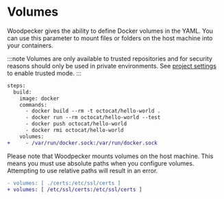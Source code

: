 # Volumes

Woodpecker gives the ability to define Docker volumes in the YAML.
You can use this parameter to mount files or folders on the host machine into your containers.

:::note
Volumes are only available to trusted repositories and for security reasons should only be used in private environments.
See [project settings](./71-project-settings.md#trusted) to enable trusted mode.
:::

```diff
steps:
  build:
    image: docker
    commands:
      - docker build --rm -t octocat/hello-world .
      - docker run --rm octocat/hello-world --test
      - docker push octocat/hello-world
      - docker rmi octocat/hello-world
    volumes:
+     - /var/run/docker.sock:/var/run/docker.sock
```

Please note that Woodpecker mounts volumes on the host machine.
This means you must use absolute paths when you configure volumes.
Attempting to use relative paths will result in an error.

```diff
- volumes: [ ./certs:/etc/ssl/certs ]
+ volumes: [ /etc/ssl/certs:/etc/ssl/certs ]
```

